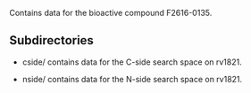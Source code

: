 Contains data for the bioactive compound F2616-0135.

## Subdirectories

- cside/ contains data for the C-side search space on rv1821.

- nside/ contains data for the N-side search space on rv1821.

